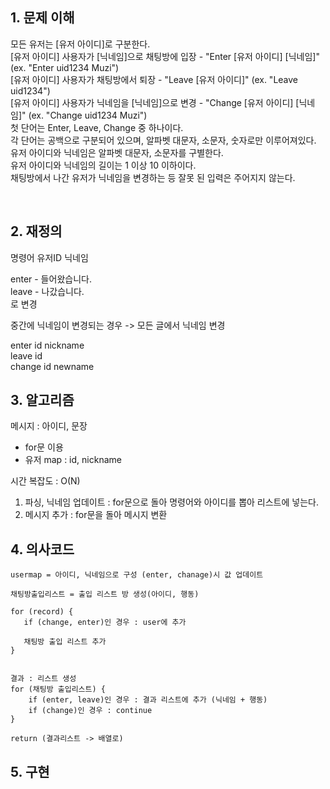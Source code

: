 ## 1. 문제 이해
모든 유저는 [유저 아이디]로 구분한다.  
[유저 아이디] 사용자가 [닉네임]으로 채팅방에 입장 - "Enter [유저 아이디] [닉네임]" (ex. "Enter uid1234 Muzi")  
[유저 아이디] 사용자가 채팅방에서 퇴장 - "Leave [유저 아이디]" (ex. "Leave uid1234")  
[유저 아이디] 사용자가 닉네임을 [닉네임]으로 변경 - "Change [유저 아이디] [닉네임]" (ex. "Change uid1234 Muzi")  
첫 단어는 Enter, Leave, Change 중 하나이다.  
각 단어는 공백으로 구분되어 있으며, 알파벳 대문자, 소문자, 숫자로만 이루어져있다.  
유저 아이디와 닉네임은 알파벳 대문자, 소문자를 구별한다.  
유저 아이디와 닉네임의 길이는 1 이상 10 이하이다.  
채팅방에서 나간 유저가 닉네임을 변경하는 등 잘못 된 입력은 주어지지 않는다.  

<br>

## 2. 재정의
명령어 유저ID 닉네임  
  
enter - 들어왔습니다.  
leave - 나갔습니다.  
로 변경  

중간에 닉네임이 변경되는 경우 -> 모든 글에서 닉네임 변경  

  
enter id nickname  
leave id  
change id newname  


## 3. 알고리즘
메시지 : 아이디, 문장

- for문 이용
- 유저 map : id, nickname


시간 복잡도 : O(N)
1. 파싱, 닉네임 업데이트 : for문으로 돌아 명령어와 아이디를 뽑아 리스트에 넣는다.
2. 메시지 추가 : for문을 돌아 메시지 변환
  
## 4. 의사코드
```
usermap = 아이디, 닉네임으로 구성 (enter, chanage)시 값 업데이트

채팅방출입리스트 = 출입 리스트 방 생성(아이디, 행동)

for (record) {
   if (change, enter)인 경우 : user에 추가
    
   채팅방 출입 리스트 추가
}


결과 : 리스트 생성
for (채팅방 출입리스트) {
    if (enter, leave)인 경우 : 결과 리스트에 추가 (닉네임 + 행동)
    if (change)인 경우 : continue
}

return (결과리스트 -> 배열로)

```

## 5. 구현
